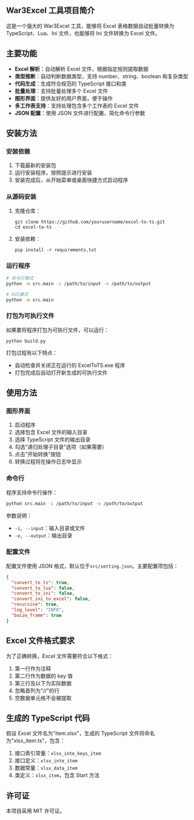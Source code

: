 ## War3Excel 工具项目简介

这是一个强大的 War3Excel 工具，能够将 Excel 表格数据自动批量转换为 TypeScript、Lua、Ini 文件，也能够将 Ini 文件转换为 Excel 文件。

## 主要功能

- **Excel 解析**：自动解析 Excel 文件，根据指定规则提取数据
- **类型推断**：自动判断数据类型，支持 number、string、boolean 和复杂类型
- **代码生成**：生成符合规范的 TypeScript 接口和类
- **批量处理**：支持批量处理多个 Excel 文件
- **图形界面**：提供友好的用户界面，便于操作
- **多工作表支持**：支持处理包含多个工作表的 Excel 文件
- **JSON 配置**：使用 JSON 文件进行配置，简化命令行参数

## 安装方法

### 安装依赖

1. 下载最新的安装包
2. 运行安装程序，按照提示进行安装
3. 安装完成后，从开始菜单或桌面快捷方式启动程序

### 从源码安装

1. 克隆仓库：

   ```
   git clone https://github.com/yourusername/excel-to-ts.git
   cd excel-to-ts
   ```

2. 安装依赖：

   ```
   pip install -r requirements.txt
   ```

### 运行程序

```bash
# 命令行模式
python -m src.main -i /path/to/input -o /path/to/output

# GUI模式
python -m src.main
```

### 打包为可执行文件

如果要将程序打包为可执行文件，可以运行：

```
python build.py
```

打包过程有以下特点：

- 自动检查并关闭正在运行的 ExcelToTS.exe 程序
- 打包完成后自动打开新生成的可执行文件

## 使用方法

### 图形界面

1. 启动程序
2. 选择包含 Excel 文件的输入目录
3. 选择 TypeScript 文件的输出目录
4. 勾选"递归处理子目录"选项（如果需要）
5. 点击"开始转换"按钮
6. 转换过程将在操作日志中显示

### 命令行

程序支持命令行操作：

```bash
python src.main -i /path/to/input -o /path/to/output
```

参数说明：

- `-i, --input`：输入目录或文件
- `-o, --output`：输出目录

### 配置文件

配置文件使用 JSON 格式，默认位于`src/setting.json`。主要配置项包括：

```json
{
  "convert_to_ts": true,
  "convert_to_lua": false,
  "convert_to_ini": false,
  "convert_ini_to_excel": false,
  "recursive": true,
  "log_level": "INFO",
  "baize_frame": true
}
```

## Excel 文件格式要求

为了正确转换，Excel 文件需要符合以下格式：

1. 第一行作为注释
2. 第二行作为数据的 key 值
3. 第三行及以下为实际数据
4. 忽略首列为"//"的行
5. 空数据单元格不会被提取

## 生成的 TypeScript 代码

假设 Excel 文件名为"item.xlsx"，生成的 TypeScript 文件将命名为"xlsx_item.ts"，包含：

1. 接口索引常量：`xlsx_inte_keys_item`
2. 接口定义：`xlsx_inte_item`
3. 数据常量：`xlsx_data_item`
4. 类定义：`xlsx_item`，包含 Start 方法

## 许可证

本项目采用 MIT 许可证。
